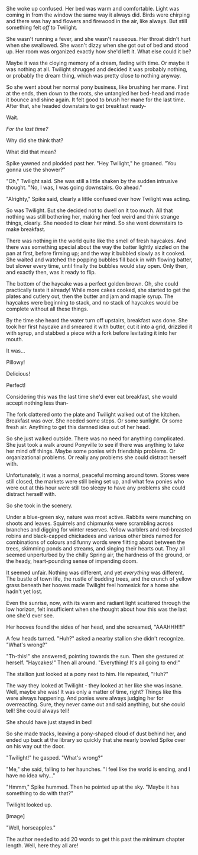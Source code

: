 She woke up confused. Her bed was warm and comfortable. Light was coming in from the window the same way it always did. Birds were chirping and there was hay and flowers and firewood in the air, like always. But still something felt *off* to Twilight. 

She wasn't running a fever, and she wasn't nauseous. Her throat didn't hurt when she swallowed. She wasn't dizzy when she got out of bed and stood up. Her room was organized exactly how she'd left it. What else could it be?

Maybe it was the cloying memory of a dream, fading with time. Or maybe it was nothing at all. Twilight shrugged and decided it was probably nothing, or probably the dream thing, which was pretty close to nothing anyway.

So she went about her normal pony business, like brushing her mane. First at the ends, then down to the roots, she untangled her bed-head and made it bounce and shine again. It felt good to brush her mane for the last time. After that, she headed downstairs to get breakfast ready-

Wait.

*For the last time?*

Why did she think that?

What did that mean?

Spike yawned and plodded past her. "Hey Twilight," he groaned. "You gonna use the shower?"

"Oh," Twilight said. She was still a little shaken by the sudden intrusive thought. "No, I was, I was going downstairs. Go ahead."

"Alrighty," Spike said, clearly a little confused over how Twilight was acting.

So was Twilight. But she decided not to dwell on it too much. All that nothing was still bothering her, making her feel weird and think strange things, clearly. She needed to clear her mind. So she went downstairs to make breakfast.

There was nothing in the world quite like the smell of fresh haycakes. And there was something special about the way the batter lightly sizzled on the pan at first, before firming up; and the way it bubbled slowly as it cooked. She waited and watched the popping bubbles fill back in with flowing batter, but slower every time, until finally the bubbles would stay open. Only then, and exactly then, was it ready to flip.

The bottom of the haycake was a perfect golden brown. Oh, she could practically taste it already! While more cakes cooked, she started to get the plates and cutlery out, then the butter and jam and maple syrup. The haycakes were beginning to stack, and no stack of haycakes would be complete without all these things.

By the time she heard the water turn off upstairs, breakfast was done. She took her first haycake and smeared it with butter, cut it into a grid, drizzled it with syrup, and stabbed a piece with a fork before levitating it into her mouth. 

It was...

Pillowy!

Delicious! 

Perfect!

Considering this was the last time she'd ever eat breakfast, she would accept nothing less than-

The fork clattered onto the plate and Twilight walked out of the kitchen. Breakfast was over. She needed some steps. Or some sunlight. Or some fresh air. Anything to get this damned idea out of her head.

So she just walked outside. There was no need for anything complicated. She just took a walk around Ponyville to see if there was anything to take her mind off things. Maybe some ponies with friendship problems. Or organizational problems. Or really any problems she could distract herself with.

Unfortunately, it was a normal, peaceful morning around town. Stores were still closed, the markets were still being set up, and what few ponies who were out at this hour were still too sleepy to have any problems she could distract herself with.

So she took in the scenery.

Under a blue-green sky, nature was most active. Rabbits were munching on shoots and leaves. Squirrels and chipmunks were scrambling across branches and digging for winter reserves. Yellow warblers and red-breasted robins and black-capped chickadees and various other birds named for combinations of colours and funny words were flitting about between the trees, skimming ponds and streams, and singing their hearts out. They all seemed unperturbed by the chilly Spring air, the hardness of the ground, or the heady, heart-pounding sense of impending doom.

It seemed unfair. Nothing was different, and yet *everything* was different. The bustle of town life, the rustle of budding trees, and the crunch of yellow grass beneath her hooves made Twilight feel homesick for a home she hadn't yet lost. 

Even the sunrise, now, with its warm and radiant light scattered through the low horizon, felt insufficient when she thought about how this was the last one she'd ever see.

Her hooves found the sides of her head, and she screamed, "AAAHHH!!!"

A few heads turned. "Huh?" asked a nearby stallion she didn't recognize. "What's wrong?"

"Th-this!" she answered, pointing towards the sun. Then she gestured at herself. "Haycakes!" Then all around. "Everything! It's all going to end!"

The stallion just looked at a pony next to him. He repeated, "Huh?"

The way they looked at Twilight - they looked at her like she was insane. Well, maybe she was! It was only a matter of time, right? Things like this were always happening. And ponies were always judging her for overreacting. Sure, they never came out and said anything, but she could tell! She could always tell!

She should have just stayed in bed!

So she made tracks, leaving a pony-shaped cloud of dust behind her, and ended up back at the library so quickly that she nearly bowled Spike over on his way out the door.

"Twilight!" he gasped. "What's wrong?"

"Me," she said, falling to her haunches. "I feel like the world is ending, and I have no idea why..."

"Hmmm," Spike hummed. Then he pointed up at the sky. "Maybe it has something to do with that?"

Twilight looked up.

\[image\]

"Well, horseapples."

The author needed to add 20 words to get this past the minimum chapter length. Well, here they all are!